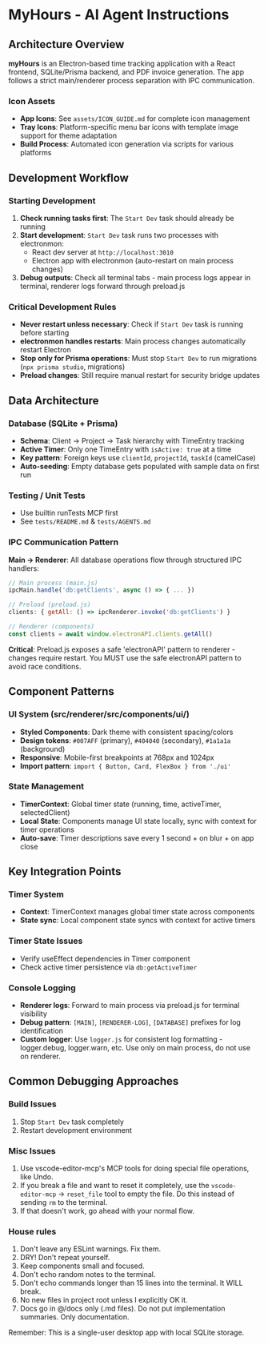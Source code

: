 # MyHours - AI Agent Instructions

## Architecture Overview

**myHours** is an Electron-based time tracking application with a React frontend, SQLite/Prisma backend, and PDF invoice generation. The app follows a strict main/renderer process separation with IPC communication.

### Icon Assets

- **App Icons**: See `assets/ICON_GUIDE.md` for complete icon management
- **Tray Icons**: Platform-specific menu bar icons with template image support for theme adaptation
- **Build Process**: Automated icon generation via scripts for various platforms

## Development Workflow

### Starting Development

1. **Check running tasks first**: The `Start Dev` task should already be running
2. **Start development**: `Start Dev` task runs two processes with electronmon:
   - React dev server at `http://localhost:3010`
   - Electron app with electronmon (auto-restart on main process changes)
3. **Debug outputs**: Check all terminal tabs - main process logs appear in terminal, renderer logs forward through preload.js

### Critical Development Rules

- **Never restart unless necessary**: Check if `Start Dev` task is running before starting
- **electronmon handles restarts**: Main process changes automatically restart Electron
- **Stop only for Prisma operations**: Must stop `Start Dev` to run migrations (`npx prisma studio`, migrations)
- **Preload changes**: Still require manual restart for security bridge updates

## Data Architecture

### Database (SQLite + Prisma)

- **Schema**: Client → Project → Task hierarchy with TimeEntry tracking
- **Active Timer**: Only one TimeEntry with `isActive: true` at a time
- **Key pattern**: Foreign keys use `clientId`, `projectId`, `taskId` (camelCase)
- **Auto-seeding**: Empty database gets populated with sample data on first run

### Testing / Unit Tests

- Use builtin runTests MCP first
- See `tests/README.md` & `tests/AGENTS.md`

### IPC Communication Pattern

**Main → Renderer**: All database operations flow through structured IPC handlers:

```javascript
// Main process (main.js)
ipcMain.handle('db:getClients', async () => { ... })

// Preload (preload.js)
clients: { getAll: () => ipcRenderer.invoke('db:getClients') }

// Renderer (components)
const clients = await window.electronAPI.clients.getAll()
```

**Critical**: Preload.js exposes a safe 'electronAPI' pattern to renderer - changes require restart.
You MUST use the safe electronAPI pattern to avoid race conditions.

## Component Patterns

### UI System (src/renderer/src/components/ui/)

- **Styled Components**: Dark theme with consistent spacing/colors
- **Design tokens**: `#007AFF` (primary), `#404040` (secondary), `#1a1a1a` (background)
- **Responsive**: Mobile-first breakpoints at 768px and 1024px
- **Import pattern**: `import { Button, Card, FlexBox } from './ui'`

### State Management

- **TimerContext**: Global timer state (running, time, activeTimer, selectedClient)
- **Local State**: Components manage UI state locally, sync with context for timer operations
- **Auto-save**: Timer descriptions save every 1 second + on blur + on app close

## Key Integration Points

### Timer System

- **Context**: TimerContext manages global timer state across components
- **State sync**: Local component state syncs with context for active timers

### Timer State Issues

- Verify useEffect dependencies in Timer component
- Check active timer persistence via `db:getActiveTimer`

### Console Logging

- **Renderer logs**: Forward to main process via preload.js for terminal visibility
- **Debug pattern**: `[MAIN]`, `[RENDERER-LOG]`, `[DATABASE]` prefixes for log identification
- **Custom logger**: Use `logger.js` for consistent log formatting - logger.debug, logger.warn, etc. Use only on main process, do not use on renderer.

## Common Debugging Approaches

### Build Issues

1. Stop `Start Dev` task completely
2. Restart development environment

### Misc Issues

1. Use vscode-editor-mcp's MCP tools for doing special file operations, like Undo.
2. If you break a file and want to reset it completely, use the `vscode-editor-mcp` -> `reset_file` tool to empty the file. Do this instead of sending `rm` to the terminal.
3. If that doesn't work, go ahead with your normal flow.

### House rules

1. Don't leave any ESLint warnings. Fix them.
2. DRY! Don't repeat yourself.
3. Keep components small and focused.
4. Don't echo random notes to the terminal.
5. Don't echo commands longer than 15 lines into the terminal. It WILL break.
6. No new files in project root unless I explicitly OK it.
7. Docs go in @/docs only (.md files). Do not put implementation summaries. Only documentation.

Remember: This is a single-user desktop app with local SQLite storage.
